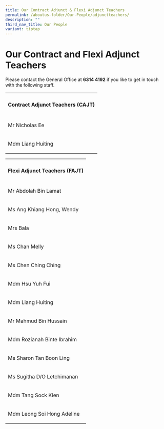 ```yaml
---
title: Our Contract Adjunct & Flexi Adjunct Teachers
permalink: /aboutus-folder/Our-People/adjunctteachers/
description: ""
third_nav_title: Our People
variant: tiptap
---
```

<h1>Our Contract and Flexi Adjunct Teachers</h1>
<p>Please contact the General Office at <strong>6314 4192</strong> if you like
to get in touch with the following staff.</p>
<table style="minWidth: 25px">
<colgroup>
<col>
</colgroup>
<tbody>
<tr>
<th rowspan="1" colspan="1">
<h4>Contract Adjunct Teachers (CAJT)</h4>
</th>
</tr>
<tr>
<td rowspan="1" colspan="1">
<p>Mr Nicholas Ee</p>
</td>
</tr>
<tr>
<td rowspan="1" colspan="1">
<p>Mdm Liang Huiting</p>
</td>
</tr>
</tbody>
</table>
<p></p>
<table style="minWidth: 25px">
<colgroup>
<col>
</colgroup>
<tbody>
<tr>
<th rowspan="1" colspan="1">
<h4>Flexi Adjunct Teachers (FAJT)</h4>
</th>
</tr>
<tr>
<td rowspan="1" colspan="1">
<p>Mr Abdolah Bin Lamat</p>
</td>
</tr>
<tr>
<td rowspan="1" colspan="1">
<p>Ms Ang Khiang Hong, Wendy</p>
</td>
</tr>
<tr>
<td rowspan="1" colspan="1">
<p>Mrs Bala</p>
</td>
</tr>
<tr>
<td rowspan="1" colspan="1">
<p>Ms Chan Melly</p>
</td>
</tr>
<tr>
<td rowspan="1" colspan="1">
<p>Ms Chen Ching Ching</p>
</td>
</tr>
<tr>
<td rowspan="1" colspan="1">
<p>Mdm Hsu Yuh Fui</p>
</td>
</tr>
<tr>
<td rowspan="1" colspan="1">
<p>Mdm Liang Huiting</p>
</td>
</tr>
<tr>
<td rowspan="1" colspan="1">
<p>Mr Mahmud Bin Hussain</p>
</td>
</tr>
<tr>
<td rowspan="1" colspan="1">
<p>Mdm Rozianah Binte Ibrahim</p>
</td>
</tr>
<tr>
<td rowspan="1" colspan="1">
<p>Ms Sharon Tan Boon Ling</p>
</td>
</tr>
<tr>
<td rowspan="1" colspan="1">
<p>Ms Sugitha D/O Letchimanan</p>
</td>
</tr>
<tr>
<td rowspan="1" colspan="1">
<p>Mdm Tang Sock Kien</p>
</td>
</tr>
<tr>
<td rowspan="1" colspan="1">
<p>Mdm Leong Soi Hong Adeline</p>
</td>
</tr>
</tbody>
</table>
<p></p>
<p></p>